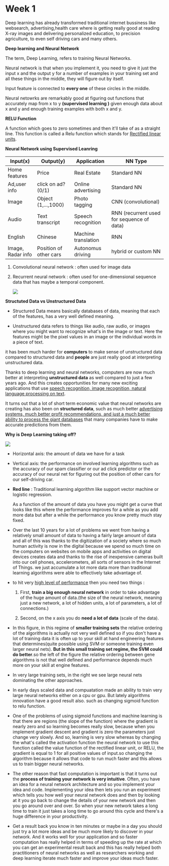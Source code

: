 # Week 1

Deep learning has already transformed traditional internet bussiness like websearch, advertising,health care where is getting really good at reading X-ray images and delivering personalized education, to precision agriculture, to even self driving cars and many others.

**Deep learning and Neural Network**

The term, Deep Learning, refers to training Neural Networks.

Neural network is that when you implement it, you need to give it just the input x and the output y for a number of examples in your training set and all these things in the middle, they will figure out by itself.

Input feature is connected to **every one** of these circles in the middle.

Neural netowrks are remarkably good at figuring out functions that accurately map from x to y **(supervised learning )** given enough data about x and y and enough training examples with both x and y.

**RELU Function**

A function which goes to zero sometimes and then it'll take of as a straight line. This function is called a Relu function which stands for <u>Rectified linear units</u>.

**Neural Network using Supervised Leanring**

| Input(x)          | Output(y)              | Application         | NN Type                                   |
| ----------------- | ---------------------- | ------------------- | ----------------------------------------- |
| Home features     | Price                  | Real Estate         | Standard NN                               |
| Ad,user info      | click on ad? (0/1)     | Online advertising  | Standard NN                               |
| Image             | Object (1,...,1000)    | Photo tagging       | CNN (convolutional)                       |
| Audio             | Text transcript        | Speech recognition  | RNN (recurrent used for sequence of data) |
| English           | Chinese                | Machine translation | RNN                                       |
| Image, Radar info | Position of other cars | Autonomus driving   | hybrid or custom NN                       |

1. Convolutional neural network : often used for image data

2. Recurrent neural network : often used for one-dimensional sequence data that has maybe a temporal component.
   
   ![](https://github.com/rojinakashefi/Intro-to-Artificial-Intelligence/blob/main/neural%20network%20and%20deep%20learning/week1/pictures/nn-types.png)

**Structuted Data vs Unstructured Data**

- Structured Data means basically databases of data, meaning that each of the features, has a very well defined meaning.

- Unstructured data refers to things like audio, raw audio, or images where you might want to recognize what's in the image or text. Here the features might be the pixel values in an image or the individual words in a piece of text.

it has been much harder for **computers** to make sense of unstructured data compared to structured data and **people** are just really good at interpreting unstructured data.

Thanks to deep learning and neural networks, computers are now much better at interpreting **unstructured data** as well compared to just a few years ago. And this creates opportunities for many new exciting applications that use <u>speech recognition, image recognition, natural language processing on text</u>.

It turns out that a lot of short term economic value that neural networks are creating has also been on **structured data**, such as much better <u>advertising systems, much better profit recommendations, and just a much better ability to process the giant databases</u> that many companies have to make accurate predictions from them.

**Why is Deep Learning taking off?**



![](https://github.com/rojinakashefi/Intro-to-Artificial-Intelligence/blob/main/neural%20network%20and%20deep%20learning/week1/pictures/scale.png)



- Horizontal axis: the amount of data we have for a task

- Vertical axis: the performance on involved learning algorithms such as the accuracy of our spam classifier or our ad click predictor or the accuracy of our neural net for figuring out the position of other cars for our self-driving car.

- **Red line** : Traditional learning algorithm like support vector machine or logistic regression. 
  
  As a function of the amount of data you have you might get a curve that looks like this where the performance improves for a while as you add more data but after a while the performance you know pretty much stay fixed.

- Over the last 10 years for a lot of problems we went from having a relatively small amount of data to having a fairly large amount of data and all of this was thanks to the digitization of a society where so much human activity is now in the digital because we spend so much time on the computers on websites on mobile apps and activities on digital devices creates data and thanks to the rise of inexpensive cameras built into our cell phones, accelerometers, all sorts of sensors in the Internet of Things. we just accumulate a lot more data more than traditional learning algorithms were able to effectively take advantage of.

- to hit very <u>high level of performance</u> then you need two things :
  
  1. First, **train a big enough neural network** in order to take advantage of the huge amount of data.(the size of the neural network, meaning just a new network, a lot of hidden units, a lot of parameters, a lot of connections.)
  
  2. Second, on the x axis you do **need a lot of data** (scale of the data).

- In this figure, in this regime of **smaller training sets** the relative ordering of the algorithms is actually not very well defined so if you don't have a lot of training data it is often up to your skill at hand engineering features that determines(quite possible using SVM or someone training even larger neural nets). **But in this small training set regime, the SVM could do better**.so  the left of the figure the relative ordering between gene algorithms is not that well defined and performance depends much more on your skill at engine features.

- In very large training sets, in the right we see large neural nets dominating the other approaches.

- In early days scaled data and compuatation made an ability to train very large neural networks either on a cpu or gpu. But lately algorithms innovation have a good result also. such as changing sigmoid function to relu function.

- One of the problems of using sigmoid functions and machine learning is that there are regions (the slope of the function) where the gradient is nearly zero and so learning becomes really slow, because when you implement gradient descent and gradient is zero the parameters just change very slowly. And so, learning is very slow whereas by changing the what's called the activation function the neural network to use this function called the value function of the rectified linear unit, or RELU, the gradient is equal to 1 for all positive values of input.so changing the algorithm because it allows that code to run much faster and this allows us to train bigger neural networks.

- The other reason that fast computation is important is that it turns out the **process of training your network is very intuitive**. Often, you have an idea for a neural network architecture and so you implement your idea and code. Implementing your idea then lets you run an experiment which tells you how well your neural network does and then by looking at it you go back to change the details of your new network and then you go around over and over. So when your new network takes a long time to train it just takes a long time to go around this cycle and there's a huge difference in your productivity. 

- Get a result back you know in ten minutes or maybe in a day you should just try a lot more ideas and be much more likely to discover in your network. And it works well for your application and so faster computation has really helped in terms of speeding up the rate at which you can get an experimental result back and this has really helped both practitioners of neural networks as well as researchers working and deep learning iterate much faster and improve your ideas much faster.

